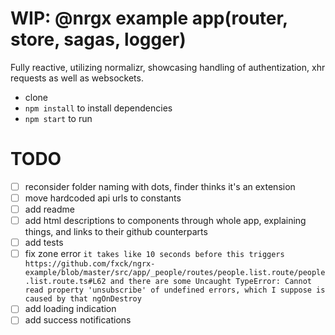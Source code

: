 # WIP: @nrgx example app(router, store, sagas, logger) 
Fully reactive, utilizing normalizr, showcasing handling of authentization, xhr requests as well as websockets. 

- clone 
- `npm install` to install dependencies
- `npm start` to run

# TODO
- [ ] reconsider folder naming with dots, finder thinks it's an extension
- [ ] move hardcoded api urls to constants
- [ ] add readme
- [ ] add html descriptions to components through whole app, explaining things, and links to their github counterparts
- [ ] add tests
- [ ] fix zone error `it takes like 10 seconds before this triggers https://github.com/fxck/ngrx-example/blob/master/src/app/_people/routes/people.list.route/people.list.route.ts#L62 and there are some Uncaught TypeError: Cannot read property 'unsubscribe' of undefined errors, which I suppose is caused by that ngOnDestroy`
- [ ] add loading indication
- [ ] add success notifications
